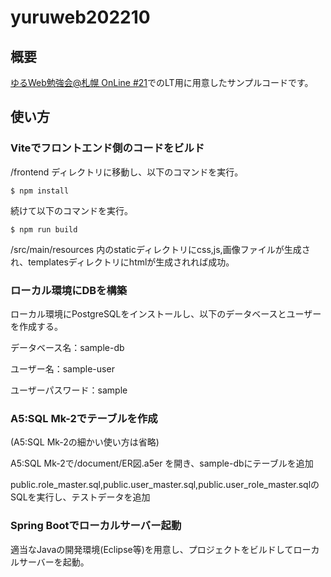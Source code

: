 # yuruweb202210

## 概要
[ゆるWeb勉強会@札幌 OnLine #21](https://mild-web-sap.connpass.com/event/262287/)でのLT用に用意したサンプルコードです。

## 使い方

### Viteでフロントエンド側のコードをビルド
/frontend ディレクトリに移動し、以下のコマンドを実行。

```
$ npm install
```
続けて以下のコマンドを実行。

``` 
$ npm run build
```

/src/main/resources 内のstaticディレクトリにcss,js,画像ファイルが生成され、templatesディレクトリにhtmlが生成されれば成功。

### ローカル環境にDBを構築
ローカル環境にPostgreSQLをインストールし、以下のデータベースとユーザーを作成する。

データベース名：sample-db

ユーザー名：sample-user

ユーザーパスワード：sample

### A5:SQL Mk-2でテーブルを作成
(A5:SQL Mk-2の細かい使い方は省略)

A5:SQL Mk-2で/document/ER図.a5er を開き、sample-dbにテーブルを追加

public.role_master.sql,public.user_master.sql,public.user_role_master.sqlのSQLを実行し、テストデータを追加

### Spring Bootでローカルサーバー起動
適当なJavaの開発環境(Eclipse等)を用意し、プロジェクトをビルドしてローカルサーバーを起動。
